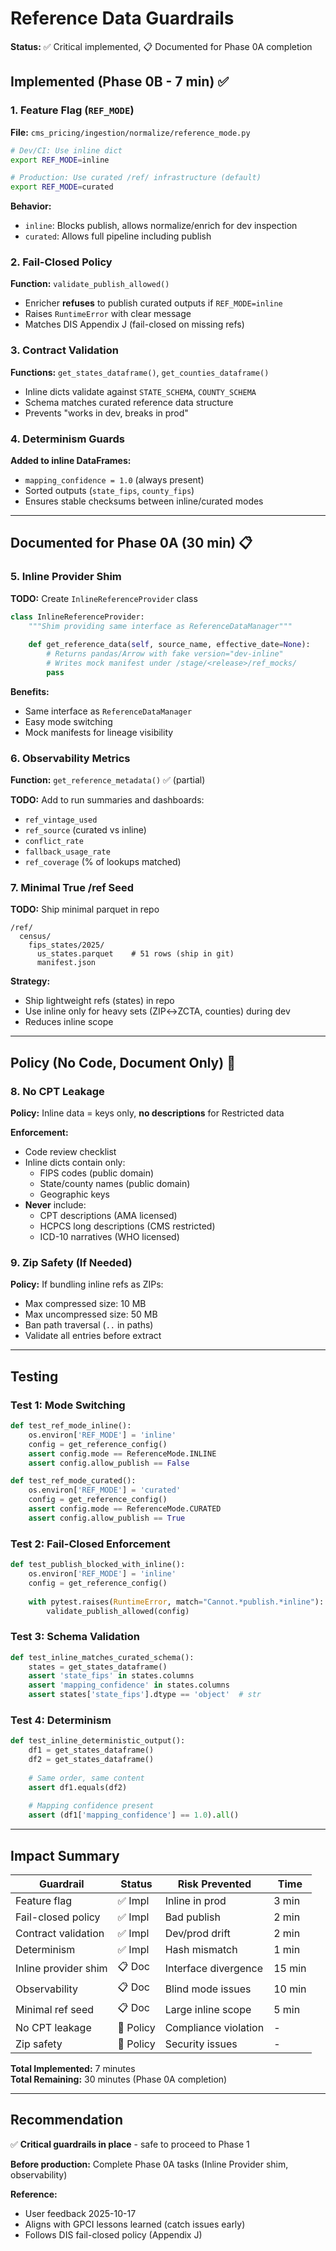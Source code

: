 # Reference Data Guardrails

**Status:** ✅ Critical implemented, 📋 Documented for Phase 0A completion

## Implemented (Phase 0B - 7 min) ✅

### 1. Feature Flag (`REF_MODE`)
**File:** `cms_pricing/ingestion/normalize/reference_mode.py`

```bash
# Dev/CI: Use inline dict
export REF_MODE=inline

# Production: Use curated /ref/ infrastructure (default)
export REF_MODE=curated
```

**Behavior:**
- `inline`: Blocks publish, allows normalize/enrich for dev inspection
- `curated`: Allows full pipeline including publish

### 2. Fail-Closed Policy
**Function:** `validate_publish_allowed()`

- Enricher **refuses** to publish curated outputs if `REF_MODE=inline`
- Raises `RuntimeError` with clear message
- Matches DIS Appendix J (fail-closed on missing refs)

### 3. Contract Validation
**Functions:** `get_states_dataframe()`, `get_counties_dataframe()`

- Inline dicts validate against `STATE_SCHEMA`, `COUNTY_SCHEMA`
- Schema matches curated reference data structure
- Prevents "works in dev, breaks in prod"

### 4. Determinism Guards
**Added to inline DataFrames:**
- `mapping_confidence = 1.0` (always present)
- Sorted outputs (`state_fips`, `county_fips`)
- Ensures stable checksums between inline/curated modes

---

## Documented for Phase 0A (30 min) 📋

### 5. Inline Provider Shim
**TODO:** Create `InlineReferenceProvider` class

```python
class InlineReferenceProvider:
    """Shim providing same interface as ReferenceDataManager"""
    
    def get_reference_data(self, source_name, effective_date=None):
        # Returns pandas/Arrow with fake version="dev-inline"
        # Writes mock manifest under /stage/<release>/ref_mocks/
        pass
```

**Benefits:**
- Same interface as `ReferenceDataManager`
- Easy mode switching
- Mock manifests for lineage visibility

### 6. Observability Metrics
**Function:** `get_reference_metadata()` ✅ (partial)

**TODO:** Add to run summaries and dashboards:
- `ref_vintage_used`
- `ref_source` (curated vs inline)
- `conflict_rate`
- `fallback_usage_rate`
- `ref_coverage` (% of lookups matched)

### 7. Minimal True /ref Seed
**TODO:** Ship minimal parquet in repo

```
/ref/
  census/
    fips_states/2025/
      us_states.parquet    # 51 rows (ship in git)
      manifest.json
```

**Strategy:**
- Ship lightweight refs (states) in repo
- Use inline only for heavy sets (ZIP↔ZCTA, counties) during dev
- Reduces inline scope

---

## Policy (No Code, Document Only) 📝

### 8. No CPT Leakage
**Policy:** Inline data = keys only, **no descriptions** for Restricted data

**Enforcement:**
- Code review checklist
- Inline dicts contain only:
  - FIPS codes (public domain)
  - State/county names (public domain)
  - Geographic keys
- **Never** include:
  - CPT descriptions (AMA licensed)
  - HCPCS long descriptions (CMS restricted)
  - ICD-10 narratives (WHO licensed)

### 9. Zip Safety (If Needed)
**Policy:** If bundling inline refs as ZIPs:
- Max compressed size: 10 MB
- Max uncompressed size: 50 MB
- Ban path traversal (`..` in paths)
- Validate all entries before extract

---

## Testing

### Test 1: Mode Switching
```python
def test_ref_mode_inline():
    os.environ['REF_MODE'] = 'inline'
    config = get_reference_config()
    assert config.mode == ReferenceMode.INLINE
    assert config.allow_publish == False

def test_ref_mode_curated():
    os.environ['REF_MODE'] = 'curated'
    config = get_reference_config()
    assert config.mode == ReferenceMode.CURATED
    assert config.allow_publish == True
```

### Test 2: Fail-Closed Enforcement
```python
def test_publish_blocked_with_inline():
    os.environ['REF_MODE'] = 'inline'
    config = get_reference_config()
    
    with pytest.raises(RuntimeError, match="Cannot.*publish.*inline"):
        validate_publish_allowed(config)
```

### Test 3: Schema Validation
```python
def test_inline_matches_curated_schema():
    states = get_states_dataframe()
    assert 'state_fips' in states.columns
    assert 'mapping_confidence' in states.columns
    assert states['state_fips'].dtype == 'object'  # str
```

### Test 4: Determinism
```python
def test_inline_deterministic_output():
    df1 = get_states_dataframe()
    df2 = get_states_dataframe()
    
    # Same order, same content
    assert df1.equals(df2)
    
    # Mapping confidence present
    assert (df1['mapping_confidence'] == 1.0).all()
```

---

## Impact Summary

| Guardrail | Status | Risk Prevented | Time |
|-----------|--------|----------------|------|
| Feature flag | ✅ Impl | Inline in prod | 3 min |
| Fail-closed policy | ✅ Impl | Bad publish | 2 min |
| Contract validation | ✅ Impl | Dev/prod drift | 2 min |
| Determinism | ✅ Impl | Hash mismatch | 1 min |
| Inline provider shim | 📋 Doc | Interface divergence | 15 min |
| Observability | 📋 Doc | Blind mode issues | 10 min |
| Minimal ref seed | 📋 Doc | Large inline scope | 5 min |
| No CPT leakage | 📝 Policy | Compliance violation | - |
| Zip safety | 📝 Policy | Security issues | - |

**Total Implemented:** 7 minutes  
**Total Remaining:** 30 minutes (Phase 0A completion)

---

## Recommendation

✅ **Critical guardrails in place** - safe to proceed to Phase 1

**Before production:** Complete Phase 0A tasks (Inline Provider shim, observability)

**Reference:**
- User feedback 2025-10-17
- Aligns with GPCI lessons learned (catch issues early)
- Follows DIS fail-closed policy (Appendix J)

